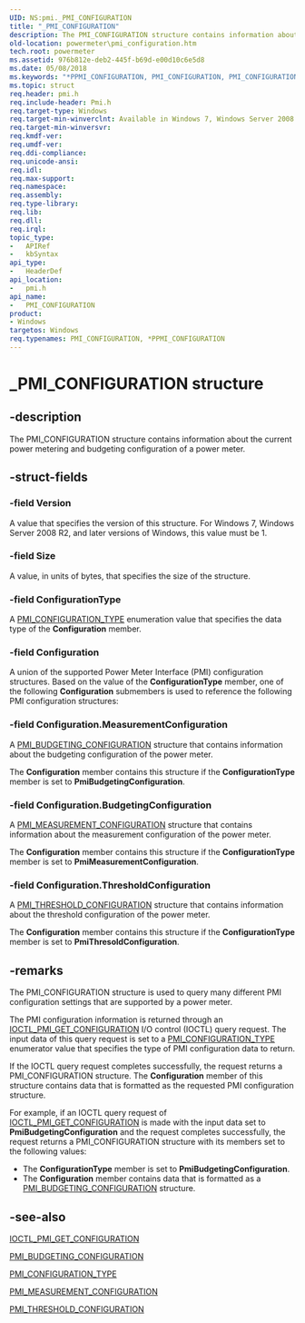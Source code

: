 ```yaml
---
UID: NS:pmi._PMI_CONFIGURATION
title: "_PMI_CONFIGURATION"
description: The PMI_CONFIGURATION structure contains information about the current power metering and budgeting configuration of a power meter.
old-location: powermeter\pmi_configuration.htm
tech.root: powermeter
ms.assetid: 976b812e-deb2-445f-b69d-e00d10c6e5d8
ms.date: 05/08/2018
ms.keywords: "*PPMI_CONFIGURATION, PMI_CONFIGURATION, PMI_CONFIGURATION structure [Power Metering and Budgeting Devices], PPMI_CONFIGURATION, PPMI_CONFIGURATION structure pointer [Power Metering and Budgeting Devices], PowerMeterRef_f3279ebc-cd57-40e8-8571-a7d0d6bf3edc.xml, _PMI_CONFIGURATION, pmi/PMI_CONFIGURATION, pmi/PPMI_CONFIGURATION, powermeter.pmi_configuration"
ms.topic: struct
req.header: pmi.h
req.include-header: Pmi.h
req.target-type: Windows
req.target-min-winverclnt: Available in Windows 7, Windows Server 2008 R2, and later versions of the Windows operating systems.
req.target-min-winversvr: 
req.kmdf-ver: 
req.umdf-ver: 
req.ddi-compliance: 
req.unicode-ansi: 
req.idl: 
req.max-support: 
req.namespace: 
req.assembly: 
req.type-library: 
req.lib: 
req.dll: 
req.irql: 
topic_type:
-	APIRef
-	kbSyntax
api_type:
-	HeaderDef
api_location:
-	pmi.h
api_name:
-	PMI_CONFIGURATION
product:
- Windows
targetos: Windows
req.typenames: PMI_CONFIGURATION, *PPMI_CONFIGURATION
---
```


# _PMI_CONFIGURATION structure


## -description


The PMI_CONFIGURATION structure contains information about the current power metering and budgeting configuration of a power meter.


## -struct-fields




### -field Version

A value that specifies the version of this structure. For Windows 7, Windows Server 2008 R2, and later versions of Windows, this value must be 1.


### -field Size

A value, in units of bytes, that specifies the size of the structure.


### -field ConfigurationType

A <a href="https://msdn.microsoft.com/library/windows/hardware/ff543869">PMI_CONFIGURATION_TYPE</a> enumeration value that specifies the data type of the <b>Configuration</b> member.


### -field Configuration

A union of the supported Power Meter Interface (PMI) configuration structures. Based on the value of the <b>ConfigurationType</b> member, one of the following <b>Configuration</b> submembers is used to reference the following PMI configuration structures:


### -field Configuration.MeasurementConfiguration

A <a href="https://msdn.microsoft.com/library/windows/hardware/ff543858">PMI_BUDGETING_CONFIGURATION</a> structure that contains information about the budgeting configuration of the power meter.

The <b>Configuration</b> member contains this structure if the <b>ConfigurationType</b> member is set to <b>PmiBudgetingConfiguration</b>.


### -field Configuration.BudgetingConfiguration

A <a href="https://msdn.microsoft.com/library/windows/hardware/ff543887">PMI_MEASUREMENT_CONFIGURATION</a> structure that contains information about the measurement configuration of the power meter.

The <b>Configuration</b> member contains this structure if the <b>ConfigurationType</b> member is set to <b>PmiMeasurementConfiguration</b>.


### -field Configuration.ThresholdConfiguration

A <a href="https://msdn.microsoft.com/library/windows/hardware/ff543908">PMI_THRESHOLD_CONFIGURATION</a> structure that contains information about the threshold configuration of the power meter.

The <b>Configuration</b> member contains this structure if the <b>ConfigurationType</b> member is set to <b>PmiThresoldConfiguration</b>.


## -remarks



The PMI_CONFIGURATION structure is used to query many different PMI configuration settings that are supported by a power meter. 

The PMI configuration information is returned through an <a href="https://msdn.microsoft.com/library/windows/hardware/ff543842">IOCTL_PMI_GET_CONFIGURATION</a> I/O control (IOCTL) query request. The input data of this query request is set to a <a href="https://msdn.microsoft.com/library/windows/hardware/ff543869">PMI_CONFIGURATION_TYPE</a> enumerator value that specifies the type of PMI configuration data to return.

If the IOCTL query request completes successfully, the request returns a PMI_CONFIGURATION structure. The <b>Configuration</b> member of this structure contains data that is formatted as the requested PMI configuration structure.

For example, if an IOCTL query request of <a href="https://msdn.microsoft.com/library/windows/hardware/ff543842">IOCTL_PMI_GET_CONFIGURATION</a> is made with the input data set to <b>PmiBudgetingConfiguration</b> and the request completes successfully, the request returns a PMI_CONFIGURATION structure with its members set to the following values:

<ul>
<li>
The <b>ConfigurationType</b> member is set to <b>PmiBudgetingConfiguration</b>.

</li>
<li>
The <b>Configuration</b> member contains data that is  formatted as a <a href="https://msdn.microsoft.com/library/windows/hardware/ff543858">PMI_BUDGETING_CONFIGURATION</a> structure.

</li>
</ul>



## -see-also




<a href="https://msdn.microsoft.com/library/windows/hardware/ff543842">IOCTL_PMI_GET_CONFIGURATION</a>



<a href="https://msdn.microsoft.com/library/windows/hardware/ff543858">PMI_BUDGETING_CONFIGURATION</a>



<a href="https://msdn.microsoft.com/library/windows/hardware/ff543869">PMI_CONFIGURATION_TYPE</a>



<a href="https://msdn.microsoft.com/library/windows/hardware/ff543887">PMI_MEASUREMENT_CONFIGURATION</a>



<a href="https://msdn.microsoft.com/library/windows/hardware/ff543908">PMI_THRESHOLD_CONFIGURATION</a>
 

 

